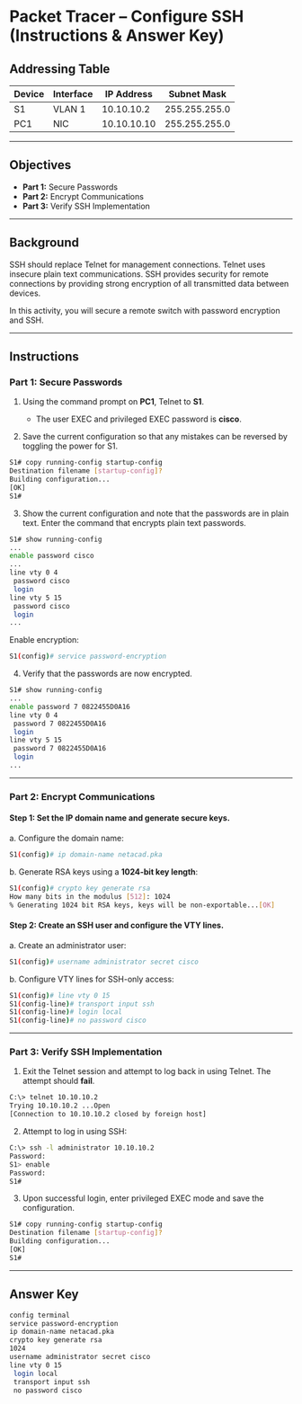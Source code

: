 # Packet Tracer – Configure SSH (Instructions & Answer Key)

## Addressing Table

| Device | Interface | IP Address  | Subnet Mask     |
|--------|-----------|-------------|-----------------|
| S1     | VLAN 1    | 10.10.10.2  | 255.255.255.0   |
| PC1    | NIC       | 10.10.10.10 | 255.255.255.0   |

---

## Objectives
- **Part 1:** Secure Passwords  
- **Part 2:** Encrypt Communications  
- **Part 3:** Verify SSH Implementation  

---

## Background
SSH should replace Telnet for management connections. Telnet uses insecure plain text communications. SSH provides security for remote connections by providing strong encryption of all transmitted data between devices.  

In this activity, you will secure a remote switch with password encryption and SSH.

---

## Instructions

### Part 1: Secure Passwords

1. Using the command prompt on **PC1**, Telnet to **S1**.  
   - The user EXEC and privileged EXEC password is **cisco**.

2. Save the current configuration so that any mistakes can be reversed by toggling the power for S1.

```bash
S1# copy running-config startup-config
Destination filename [startup-config]? 
Building configuration...
[OK]
S1#
```

3. Show the current configuration and note that the passwords are in plain text. Enter the command that encrypts plain text passwords.

```bash
S1# show running-config
...
enable password cisco
...
line vty 0 4
 password cisco
 login
line vty 5 15
 password cisco
 login
...
```

Enable encryption:

```bash
S1(config)# service password-encryption
```

4. Verify that the passwords are now encrypted.

```bash
S1# show running-config
...
enable password 7 0822455D0A16
line vty 0 4
 password 7 0822455D0A16
 login
line vty 5 15
 password 7 0822455D0A16
 login
...
```

---

### Part 2: Encrypt Communications

#### Step 1: Set the IP domain name and generate secure keys.

a. Configure the domain name:

```bash
S1(config)# ip domain-name netacad.pka
```

b. Generate RSA keys using a **1024-bit key length**:

```bash
S1(config)# crypto key generate rsa
How many bits in the modulus [512]: 1024
% Generating 1024 bit RSA keys, keys will be non-exportable...[OK]
```

#### Step 2: Create an SSH user and configure the VTY lines.

a. Create an administrator user:

```bash
S1(config)# username administrator secret cisco
```

b. Configure VTY lines for SSH-only access:

```bash
S1(config)# line vty 0 15
S1(config-line)# transport input ssh
S1(config-line)# login local
S1(config-line)# no password cisco
```

---

### Part 3: Verify SSH Implementation

1. Exit the Telnet session and attempt to log back in using Telnet. The attempt should **fail**.

```bash
C:\> telnet 10.10.10.2
Trying 10.10.10.2 ...Open
[Connection to 10.10.10.2 closed by foreign host]
```

2. Attempt to log in using SSH:

```bash
C:\> ssh -l administrator 10.10.10.2
Password: 
S1> enable
Password: 
S1#
```

3. Upon successful login, enter privileged EXEC mode and save the configuration.

```bash
S1# copy running-config startup-config
Destination filename [startup-config]? 
Building configuration...
[OK]
S1#
```

---

## Answer Key

```bash
config terminal
service password-encryption
ip domain-name netacad.pka
crypto key generate rsa
1024
username administrator secret cisco
line vty 0 15
 login local
 transport input ssh
 no password cisco
```
